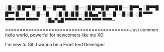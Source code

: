 
░█─░█ █▀▀ █── █── █▀▀█ 　 ░█──░█ █▀▀█ █▀▀█ █── █▀▀▄ 
░█▀▀█ █▀▀ █── █── █──█ 　 ░█░█░█ █──█ █▄▄▀ █── █──█ 
░█─░█ ▀▀▀ ▀▀▀ ▀▀▀ ▀▀▀▀ 　 ░█▄▀▄█ ▀▀▀▀ ▀─▀▀ ▀▀▀ ▀▀▀─

===========================================
Just common hello world, powerful for newcomers like me XD

I'm new to Git, I wanna be a Front End Developer
